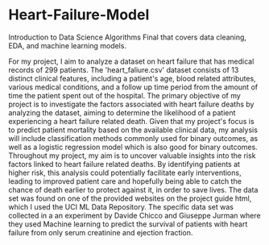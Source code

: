 # Heart-Failure-Model

Introduction to Data Science Algorithms Final that covers data cleaning, EDA, and machine learning models.

For my project, I aim to analyze a dataset on heart failure that has medical records of 299 patients. The 'heart_faliure.csv' dataset consists of 13 distinct clinical features, including a patient's age, blood related attributes, various medical conditions, and a follow up time period from the amount of time the patient spent out of the hospital. The primary objective of my project is to investigate the factors associated with heart failure deaths by analyzing the dataset, aiming to determine the likelihood of a patient experiencing a heart failure related death. Given that my project's focus is to predict patient mortality based on the available clinical data, my analysis will include classification methods commonly used for binary outcomes, as well as a logistic regression model which is also good for binary outcomes. Throughout my project, my aim is to uncover valuable insights into the risk factors linked to heart failure related deaths. By identifying patients at higher risk, this analysis could potentially facilitate early interventions, leading to improved patient care and hopefully being able to catch the chance of death earlier to protect against it, in order to save lives. The data set was found on one of the provided websites on the project guide html, which I used the UCI ML Data Repository. The specific data set was collected in a an experiment by Davide Chicco and Giuseppe Jurman where they used Machine learning to predict the survival of patients with heart failure from only serum creatinine and ejection fraction.

